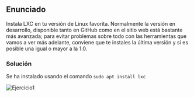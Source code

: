 ## Enunciado

Instala LXC en tu versión de Linux favorita. Normalmente la versión en desarrollo, disponible tanto en GitHub como en el sitio web está bastante más avanzada; para evitar problemas sobre todo con las herramientas que vamos a ver más adelante, conviene que te instales la última versión y si es posible una igual o mayor a la 1.0.

### Solución

Se ha instalado usando el comando `sudo apt install lxc`

![Ejercicio1](./../../docs/assets/4ejercicio1.png)
